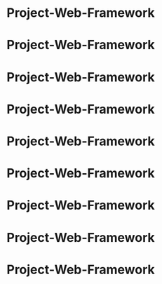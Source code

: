 # Project-Web-Framework
# Project-Web-Framework
# Project-Web-Framework
# Project-Web-Framework
# Project-Web-Framework
# Project-Web-Framework
# Project-Web-Framework
# Project-Web-Framework
# Project-Web-Framework
